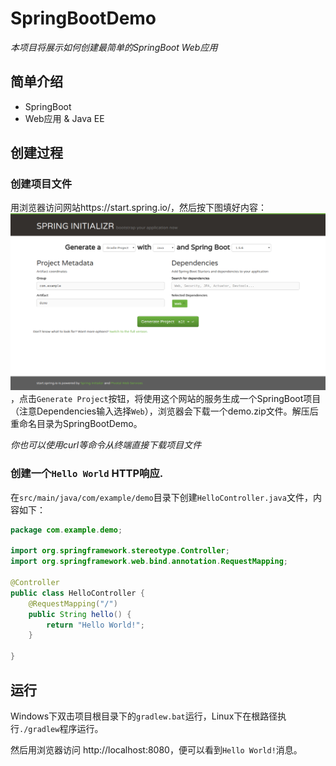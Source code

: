 # SpringBootDemo
*本项目将展示如何创建最简单的SpringBoot Web应用*

## 简单介绍
- SpringBoot
- Web应用 & Java EE

## 创建过程
### 创建项目文件
用浏览器访问网站https://start.spring.io/，然后按下图填好内容：
![从网页生成SpringBoot项目](doc/start-spring-io.png)，点击`Generate Project`按钮，将使用这个网站的服务生成一个SpringBoot项目（注意Dependencies输入选择`Web`），浏览器会下载一个demo.zip文件。解压后重命名目录为SpringBootDemo。

*你也可以使用curl等命令从终端直接下载项目文件*

### 创建一个`Hello World` HTTP响应.
在`src/main/java/com/example/demo`目录下创建`HelloController.java`文件，内容如下：
``` java
package com.example.demo;

import org.springframework.stereotype.Controller;
import org.springframework.web.bind.annotation.RequestMapping;

@Controller
public class HelloController {
	@RequestMapping("/")
	public String hello() {
		return "Hello World!";
	}

}
```

## 运行
Windows下双击项目根目录下的`gradlew.bat`运行，Linux下在根路径执行`./gradlew`程序运行。

然后用浏览器访问 http://localhost:8080，便可以看到`Hello World!`消息。

